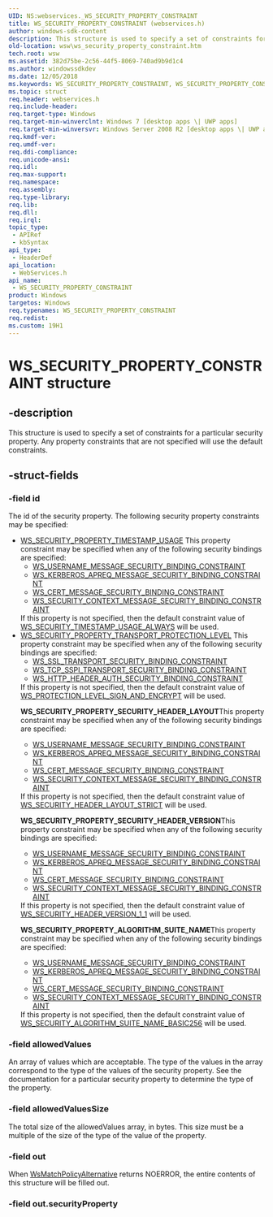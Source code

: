 ```yaml
---
UID: NS:webservices._WS_SECURITY_PROPERTY_CONSTRAINT
title: WS_SECURITY_PROPERTY_CONSTRAINT (webservices.h)
author: windows-sdk-content
description: This structure is used to specify a set of constraints for a particular security property. Any property constraints that are not specified will use the default constraints.
old-location: wsw\ws_security_property_constraint.htm
tech.root: wsw
ms.assetid: 382d75be-2c56-44f5-8069-740ad9b9d1c4
ms.author: windowssdkdev
ms.date: 12/05/2018
ms.keywords: WS_SECURITY_PROPERTY_CONSTRAINT, WS_SECURITY_PROPERTY_CONSTRAINT structure [Web Services for Windows], webservices/WS_SECURITY_PROPERTY_CONSTRAINT, wsw.ws_security_property_constraint
ms.topic: struct
req.header: webservices.h
req.include-header: 
req.target-type: Windows
req.target-min-winverclnt: Windows 7 [desktop apps \| UWP apps]
req.target-min-winversvr: Windows Server 2008 R2 [desktop apps \| UWP apps]
req.kmdf-ver: 
req.umdf-ver: 
req.ddi-compliance: 
req.unicode-ansi: 
req.idl: 
req.max-support: 
req.namespace: 
req.assembly: 
req.type-library: 
req.lib: 
req.dll: 
req.irql: 
topic_type:
 - APIRef
 - kbSyntax
api_type:
 - HeaderDef
api_location:
 - WebServices.h
api_name:
 - WS_SECURITY_PROPERTY_CONSTRAINT
product: Windows
targetos: Windows
req.typenames: WS_SECURITY_PROPERTY_CONSTRAINT
req.redist: 
ms.custom: 19H1
---
```


# WS_SECURITY_PROPERTY_CONSTRAINT structure


## -description


This structure is used to specify a set of constraints
                for a particular security property.
                Any property constraints that are not specified will use
                the default constraints.
            


## -struct-fields




### -field id

The id of the security property.  The following security
                    property constraints may be specified:
                

<ul>
<li>
<a href="https://msdn.microsoft.com/98a824c9-11dd-4433-ae8f-2e6b6f6a520f">WS_SECURITY_PROPERTY_TIMESTAMP_USAGE</a>
This property constraint may be specified when any 
                        of the following security bindings are specified:
                    

<ul>
<li>
<a href="https://msdn.microsoft.com/en-us/library/Dd323498(v=VS.85).aspx">WS_USERNAME_MESSAGE_SECURITY_BINDING_CONSTRAINT</a>
</li>
<li>
<a href="https://msdn.microsoft.com/en-us/library/Dd401945(v=VS.85).aspx">WS_KERBEROS_APREQ_MESSAGE_SECURITY_BINDING_CONSTRAINT</a>
</li>
<li>
<a href="https://msdn.microsoft.com/en-us/library/Dd401776(v=VS.85).aspx">WS_CERT_MESSAGE_SECURITY_BINDING_CONSTRAINT</a>
</li>
<li>
<a href="https://msdn.microsoft.com/en-us/library/Dd323392(v=VS.85).aspx">WS_SECURITY_CONTEXT_MESSAGE_SECURITY_BINDING_CONSTRAINT</a>
</li>
</ul>
If this property is not specified, then the default constraint value
                        of <a href="https://msdn.microsoft.com/72e2a404-7988-40b8-b9ec-f9b9b3d767c1">WS_SECURITY_TIMESTAMP_USAGE_ALWAYS</a> will be used.
                    

</li>
<li>
<a href="https://msdn.microsoft.com/98a824c9-11dd-4433-ae8f-2e6b6f6a520f">WS_SECURITY_PROPERTY_TRANSPORT_PROTECTION_LEVEL</a>
This property constraint may be specified when any
                        of the following security bindings are specified:
                    

<ul>
<li>
<a href="https://msdn.microsoft.com/en-us/library/Dd323442(v=VS.85).aspx">WS_SSL_TRANSPORT_SECURITY_BINDING_CONSTRAINT</a>
</li>
<li>
<a href="https://msdn.microsoft.com/en-us/library/Dd323467(v=VS.85).aspx">WS_TCP_SSPI_TRANSPORT_SECURITY_BINDING_CONSTRAINT</a>
</li>
<li>
<a href="https://msdn.microsoft.com/en-us/library/Dd401909(v=VS.85).aspx">WS_HTTP_HEADER_AUTH_SECURITY_BINDING_CONSTRAINT</a>
</li>
</ul>
If this property is not specified, then the default constraint value
                        of <a href="https://msdn.microsoft.com/2b673728-1050-4005-bbb6-64b81ec19174">WS_PROTECTION_LEVEL_SIGN_AND_ENCRYPT</a> will be used.
                    
<b>WS_SECURITY_PROPERTY_SECURITY_HEADER_LAYOUT</b>This property constraint may be specified when any
                        of the following security bindings are specified:
                    

<ul>
<li>
<a href="https://msdn.microsoft.com/en-us/library/Dd323498(v=VS.85).aspx">WS_USERNAME_MESSAGE_SECURITY_BINDING_CONSTRAINT</a>
</li>
<li>
<a href="https://msdn.microsoft.com/en-us/library/Dd401945(v=VS.85).aspx">WS_KERBEROS_APREQ_MESSAGE_SECURITY_BINDING_CONSTRAINT</a>
</li>
<li>
<a href="https://msdn.microsoft.com/en-us/library/Dd401776(v=VS.85).aspx">WS_CERT_MESSAGE_SECURITY_BINDING_CONSTRAINT</a>
</li>
<li>
<a href="https://msdn.microsoft.com/en-us/library/Dd323392(v=VS.85).aspx">WS_SECURITY_CONTEXT_MESSAGE_SECURITY_BINDING_CONSTRAINT</a>
</li>
</ul>
If this property is not specified, then the default constraint value
                        of <a href="https://msdn.microsoft.com/a3090e6f-1f80-4d67-b7d7-1165486dcc66">WS_SECURITY_HEADER_LAYOUT_STRICT</a> will be used.
                    
<b>WS_SECURITY_PROPERTY_SECURITY_HEADER_VERSION</b>This property constraint may be specified when any
                        of the following security bindings are specified:
                    

<ul>
<li>
<a href="https://msdn.microsoft.com/en-us/library/Dd323498(v=VS.85).aspx">WS_USERNAME_MESSAGE_SECURITY_BINDING_CONSTRAINT</a>
</li>
<li>
<a href="https://msdn.microsoft.com/en-us/library/Dd401945(v=VS.85).aspx">WS_KERBEROS_APREQ_MESSAGE_SECURITY_BINDING_CONSTRAINT</a>
</li>
<li>
<a href="https://msdn.microsoft.com/en-us/library/Dd401776(v=VS.85).aspx">WS_CERT_MESSAGE_SECURITY_BINDING_CONSTRAINT</a>
</li>
<li>
<a href="https://msdn.microsoft.com/en-us/library/Dd323392(v=VS.85).aspx">WS_SECURITY_CONTEXT_MESSAGE_SECURITY_BINDING_CONSTRAINT</a>
</li>
</ul>
If this property is not specified, then the default constraint value
                        of <a href="https://msdn.microsoft.com/27093dc0-f4aa-4602-a51c-76633358792a">WS_SECURITY_HEADER_VERSION_1_1</a> will be used.
                    
<b>WS_SECURITY_PROPERTY_ALGORITHM_SUITE_NAME</b>This property constraint may be specified when any
                    of the following security bindings are specified:
                  

<ul>
<li>
<a href="https://msdn.microsoft.com/en-us/library/Dd323498(v=VS.85).aspx">WS_USERNAME_MESSAGE_SECURITY_BINDING_CONSTRAINT</a>
</li>
<li>
<a href="https://msdn.microsoft.com/en-us/library/Dd401945(v=VS.85).aspx">WS_KERBEROS_APREQ_MESSAGE_SECURITY_BINDING_CONSTRAINT</a>
</li>
<li>
<a href="https://msdn.microsoft.com/en-us/library/Dd401776(v=VS.85).aspx">WS_CERT_MESSAGE_SECURITY_BINDING_CONSTRAINT</a>
</li>
<li>
<a href="https://msdn.microsoft.com/en-us/library/Dd323392(v=VS.85).aspx">WS_SECURITY_CONTEXT_MESSAGE_SECURITY_BINDING_CONSTRAINT</a>
</li>
</ul>
If this property is not specified, then the default constraint value
                    of <a href="https://msdn.microsoft.com/cd7116d2-86f6-475e-a55d-050c7e02172d">WS_SECURITY_ALGORITHM_SUITE_NAME_BASIC256</a> will be used.
                  

</li>
</ul>

### -field allowedValues

An array of values which are acceptable.  The type of
                    the values in the array correspond to the type of the values
                    of the security property.  See the documentation for
                    a particular security property to determine the type of the
                    property.
                


### -field allowedValuesSize

The total size of the allowedValues array, in bytes.  This
                    size must be a multiple of the size of the type of the value
                    of the property.
                


### -field out

When <a href="https://msdn.microsoft.com/6e5f352b-5422-4bba-9525-7850bdddf0a5">WsMatchPolicyAlternative</a> returns NOERROR, the
                    entire contents of this structure will be filled out.
                


### -field out.securityProperty

 



